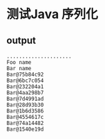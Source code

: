 # 测试Java 序列化

## output

```
.....................
Foo name
Bar name
Bar@75b84c92
Bar@6bc7c054
Bar@232204a1
Bar@4aa298b7
Bar@7d4991ad
Bar@28d93b30
Bar@1b6d3586
Bar@4554617c
Bar@74a14482
Bar@1540e19d
```
